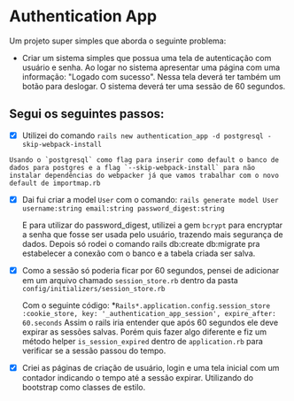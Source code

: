 # Authentication App

  Um projeto super simples que aborda o seguinte problema: 
  - Criar um sistema simples que possua uma tela de autenticação com usuário e senha.
  Ao logar no sistema apresentar uma página com uma informação: "Logado com sucesso".
  Nessa tela deverá ter também um botão para deslogar.
  O sistema deverá ter uma sessão de 60 segundos.

## Segui os seguintes passos:

  - [X]  Utilizei do comando `rails new authentication_app -d postgresql -skip-webpack-install`
    
    Usando o `postgresql` como flag para inserir como default o banco de dados para postgres e a flag `--skip-webpack-install` para não instalar dependências do webpacker já que vamos trabalhar com o novo default de importmap.rb
    
- [X]  Dai fui criar a model `User`  com o comando: `rails generate model User username:string email:string password_digest:string`
    
    E para utilizar do password_digest, utilizei a gem `bcrypt`  para encryptar a senha que fosse ser usada pelo usuário, trazendo mais segurança de dados. Depois só rodei o comando rails db:create db:migrate pra estabelecer a conexão com o banco e a tabela criada ser salva.
    
- [X]  Como a sessão só poderia ficar por 60 segundos, pensei de adicionar em um arquivo chamado `session_store.rb` dentro da pasta `config/initializers/session_store.rb`
    
    Com o seguinte código:
    *`Rails*.application.config.session_store :cookie_store, key: '_authentication_app_session', expire_after: 60.seconds` Assim o rails iria entender que após 60 segundos ele deve expirar as sessões salvas. Porém quis fazer algo diferente e fiz um método helper `is_session_expired` dentro de `application.rb` para verificar se a sessão passou do tempo.

- [X] Criei as páginas de criação de usuário, login e uma tela inicial com um contador indicando o tempo até a sessão expirar. Utilizando do bootstrap como classes de estilo.
